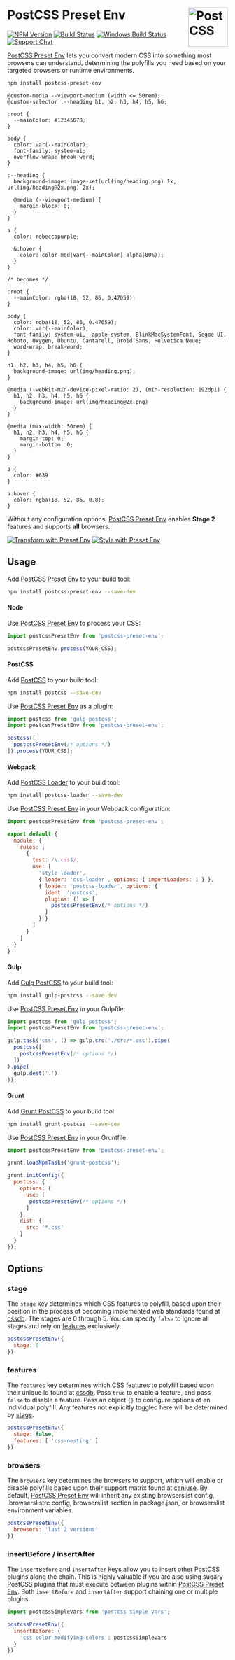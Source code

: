 # PostCSS Preset Env [<img src="https://postcss.github.io/postcss/logo.svg" alt="PostCSS" width="90" height="90" align="right">][PostCSS]

[![NPM Version][npm-img]][npm-url]
[![Build Status][cli-img]][cli-url]
[![Windows Build Status][win-img]][win-url]
[![Support Chat][git-img]][git-url]

[PostCSS Preset Env] lets you convert modern CSS into something most browsers
can understand, determining the polyfills you need based on your targeted
browsers or runtime environments.

```sh
npm install postcss-preset-env
```

```pcss
@custom-media --viewport-medium (width <= 50rem);
@custom-selector :--heading h1, h2, h3, h4, h5, h6;

:root {
  --mainColor: #12345678;
}

body {
  color: var(--mainColor);
  font-family: system-ui;
  overflow-wrap: break-word;
}

:--heading {
  background-image: image-set(url(img/heading.png) 1x, url(img/heading@2x.png) 2x);

  @media (--viewport-medium) {
    margin-block: 0;
  }
}

a {
  color: rebeccapurple;

  &:hover {
    color: color-mod(var(--mainColor) alpha(80%));
  }
}

/* becomes */

:root {
  --mainColor: rgba(18, 52, 86, 0.47059);
}

body {
  color: rgba(18, 52, 86, 0.47059);
  color: var(--mainColor);
  font-family: system-ui, -apple-system, BlinkMacSystemFont, Segoe UI, Roboto, Oxygen, Ubuntu, Cantarell, Droid Sans, Helvetica Neue;
  word-wrap: break-word;
}

h1, h2, h3, h4, h5, h6 {
  background-image: url(img/heading.png);
}

@media (-webkit-min-device-pixel-ratio: 2), (min-resolution: 192dpi) {
  h1, h2, h3, h4, h5, h6 {
    background-image: url(img/heading@2x.png)
  }
}

@media (max-width: 50rem) {
  h1, h2, h3, h4, h5, h6 {
    margin-top: 0;
    margin-bottom: 0;
  }
}

a {
  color: #639
}

a:hover {
  color: rgba(18, 52, 86, 0.8);
}
```

Without any configuration options, [PostCSS Preset Env] enables **Stage 2**
features and supports **all** browsers.

[![Transform with Preset Env][readme-transform-with-preset-env-img]][readme-transform-with-preset-env-url]
[![Style with Preset Env][readme-style-with-preset-env-img]][readme-style-with-preset-env-url]

## Usage

Add [PostCSS Preset Env] to your build tool:

```bash
npm install postcss-preset-env --save-dev
```

#### Node

Use [PostCSS Preset Env] to process your CSS:

```js
import postcssPresetEnv from 'postcss-preset-env';

postcssPresetEnv.process(YOUR_CSS);
```

#### PostCSS

Add [PostCSS] to your build tool:

```bash
npm install postcss --save-dev
```

Use [PostCSS Preset Env] as a plugin:

```js
import postcss from 'gulp-postcss';
import postcssPresetEnv from 'postcss-preset-env';

postcss([
  postcssPresetEnv(/* options */)
]).process(YOUR_CSS);
```

#### Webpack

Add [PostCSS Loader] to your build tool:

```bash
npm install postcss-loader --save-dev
```

Use [PostCSS Preset Env] in your Webpack configuration:

```js
import postcssPresetEnv from 'postcss-preset-env';

export default {
  module: {
    rules: [
      {
        test: /\.css$/,
        use: [
          'style-loader',
          { loader: 'css-loader', options: { importLoaders: 1 } },
          { loader: 'postcss-loader', options: {
            ident: 'postcss',
            plugins: () => [
              postcssPresetEnv(/* options */)
            ]
          } }
        ]
      }
    ]
  }
}
```

#### Gulp

Add [Gulp PostCSS] to your build tool:

```bash
npm install gulp-postcss --save-dev
```

Use [PostCSS Preset Env] in your Gulpfile:

```js
import postcss from 'gulp-postcss';
import postcssPresetEnv from 'postcss-preset-env';

gulp.task('css', () => gulp.src('./src/*.css').pipe(
  postcss([
    postcssPresetEnv(/* options */)
  ])
).pipe(
  gulp.dest('.')
));
```

#### Grunt

Add [Grunt PostCSS] to your build tool:

```bash
npm install grunt-postcss --save-dev
```

Use [PostCSS Preset Env] in your Gruntfile:

```js
import postcssPresetEnv from 'postcss-preset-env';

grunt.loadNpmTasks('grunt-postcss');

grunt.initConfig({
  postcss: {
    options: {
      use: [
       postcssPresetEnv(/* options */)
      ]
    },
    dist: {
      src: '*.css'
    }
  }
});
```

## Options

### stage

The `stage` key determines which CSS features to polyfill, based upon their
position in the process of becoming implemented web standards found at [cssdb].
The stages are 0 through 5. You can specify `false` to ignore all stages and
rely on [features](#features) exclusively.

```js
postcssPresetEnv({
  stage: 0
})
```

### features

The `features` key determines which CSS features to polyfill based upon their
unique id found at [cssdb]. Pass `true` to enable a feature, and pass `false`
to disable a feature. Pass an object `{}` to configure options of an individual
polyfill. Any features not explicitly toggled here will be determined by
[stage](#stage).

```js
postcssPresetEnv({
  stage: false,
  features: [ 'css-nesting' ]
})
```

### browsers

The `browsers` key determines the browsers to support, which will enable or
disable polyfills based upon their support matrix found at [caniuse].
By default, [PostCSS Preset Env] will inherit any existing browserslist config,
.browserslistrc config, browserslist section in package.json, or browserslist
environment variables.

```js
postcssPresetEnv({
  browsers: 'last 2 versions'
})
```

### insertBefore / insertAfter

The `insertBefore` and `insertAfter` keys allow you to insert other PostCSS
plugins along the chain. This is highly valuable if you are also using sugary
PostCSS plugins that must execute between plugins within [PostCSS Preset Env].
Both `insertBefore` and `insertAfter` support chaining one or multiple plugins.

```js
import postcssSimpleVars from 'postcss-simple-vars';

postcssPresetEnv({
  insertBefore: {
    'css-color-modifying-colors': postcssSimpleVars
  }
})
```

[cli-img]: https://img.shields.io/travis/csstools/postcss-preset-env.svg
[cli-url]: https://travis-ci.org/csstools/postcss-preset-env
[git-img]: https://img.shields.io/badge/support-chat-blue.svg
[git-url]: https://gitter.im/postcss/postcss
[npm-img]: https://img.shields.io/npm/v/postcss-preset-env.svg
[npm-url]: https://www.npmjs.com/package/postcss-preset-env
[win-img]: https://img.shields.io/appveyor/ci/csstools/postcss-preset-env.svg
[win-url]: https://ci.appveyor.com/project/csstools/postcss-preset-env

[caniuse]: https://caniuse.com/
[cssdb]: https://cssdb.org/
[PostCSS]: https://github.com/postcss/postcss
[PostCSS Preset Env]: https://github.com/csstools/postcss-preset-env
[PostCSS Loader]: https://github.com/postcss/postcss-loader
[Gulp PostCSS]: https://github.com/postcss/gulp-postcss
[Grunt PostCSS]: https://github.com/nDmitry/grunt-postcss
[readme-style-with-preset-env-img]: https://csstools.github.io/postcss-preset-env/readme-style-with-preset-env.svg
[readme-style-with-preset-env-url]: https://codepen.io/pen?template=OZRovK
[readme-transform-with-preset-env-img]: https://csstools.github.io/postcss-preset-env/readme-transform-with-preset-env.svg
[readme-transform-with-preset-env-url]: https://csstools.github.io/postcss-preset-env/
